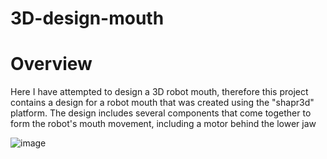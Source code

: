 # 3D-design-mouth

# Overview
Here I have attempted to design a 3D robot mouth, therefore this project contains a design for a robot mouth that was created using the "shapr3d" platform. The design includes several components that come together to form the robot's mouth movement, including a motor behind the lower jaw

![image](https://github.com/user-attachments/assets/485f54c2-ef5b-4980-9926-89c287119801)
